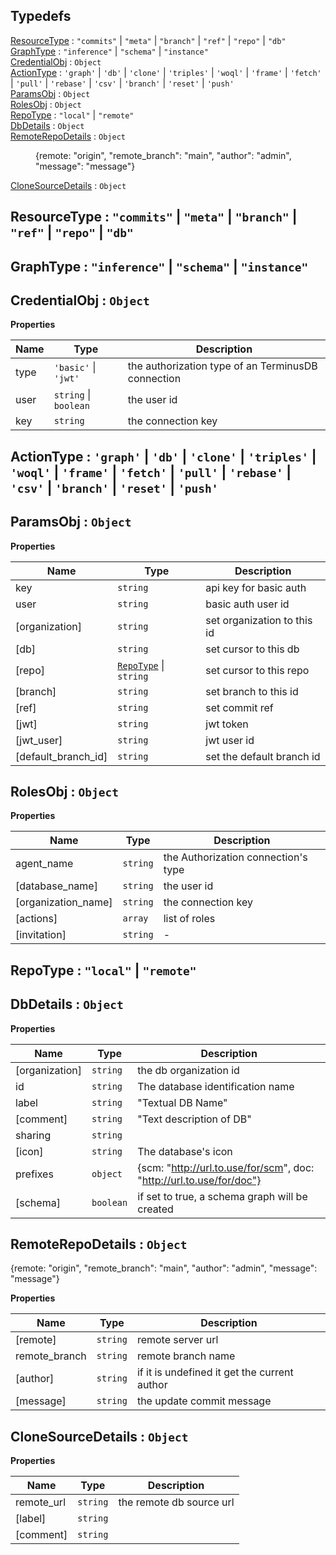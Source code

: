 ## Typedefs

<dl>
<dt><a href="#ResourceType">ResourceType</a> : <code>&quot;commits&quot;</code> | <code>&quot;meta&quot;</code> | <code>&quot;branch&quot;</code> | <code>&quot;ref&quot;</code> | <code>&quot;repo&quot;</code> | <code>&quot;db&quot;</code></dt>
<dd></dd>
<dt><a href="#GraphType">GraphType</a> : <code>&quot;inference&quot;</code> | <code>&quot;schema&quot;</code> | <code>&quot;instance&quot;</code></dt>
<dd></dd>
<dt><a href="#CredentialObj">CredentialObj</a> : <code>Object</code></dt>
<dd></dd>
<dt><a href="#ActionType">ActionType</a> : <code>&#x27;graph&#x27;</code> | <code>&#x27;db&#x27;</code> | <code>&#x27;clone&#x27;</code> | <code>&#x27;triples&#x27;</code> | <code>&#x27;woql&#x27;</code> | <code>&#x27;frame&#x27;</code> | <code>&#x27;fetch&#x27;</code> | <code>&#x27;pull&#x27;</code> | <code>&#x27;rebase&#x27;</code> | <code>&#x27;csv&#x27;</code> | <code>&#x27;branch&#x27;</code> | <code>&#x27;reset&#x27;</code> | <code>&#x27;push&#x27;</code></dt>
<dd></dd>
<dt><a href="#ParamsObj">ParamsObj</a> : <code>Object</code></dt>
<dd></dd>
<dt><a href="#RolesObj">RolesObj</a> : <code>Object</code></dt>
<dd></dd>
<dt><a href="#RepoType">RepoType</a> : <code>&quot;local&quot;</code> | <code>&quot;remote&quot;</code></dt>
<dd></dd>
<dt><a href="#DbDetails">DbDetails</a> : <code>Object</code></dt>
<dd></dd>
<dt><a href="#RemoteRepoDetails">RemoteRepoDetails</a> : <code>Object</code></dt>
<dd><p>{remote: &quot;origin&quot;, &quot;remote_branch&quot;: &quot;main&quot;, &quot;author&quot;: &quot;admin&quot;, &quot;message&quot;: &quot;message&quot;}</p>
</dd>
<dt><a href="#CloneSourceDetails">CloneSourceDetails</a> : <code>Object</code></dt>
<dd></dd>
</dl>

<a name="ResourceType"></a>

## ResourceType : <code>&quot;commits&quot;</code> \| <code>&quot;meta&quot;</code> \| <code>&quot;branch&quot;</code> \| <code>&quot;ref&quot;</code> \| <code>&quot;repo&quot;</code> \| <code>&quot;db&quot;</code>
<a name="GraphType"></a>

## GraphType : <code>&quot;inference&quot;</code> \| <code>&quot;schema&quot;</code> \| <code>&quot;instance&quot;</code>
<a name="CredentialObj"></a>

## CredentialObj : <code>Object</code>
**Properties**

| Name | Type | Description |
| --- | --- | --- |
| type | <code>&#x27;basic&#x27;</code> \| <code>&#x27;jwt&#x27;</code> | the authorization type of an TerminusDB connection |
| user | <code>string</code> \| <code>boolean</code> | the user id | I don't need the user with the jwt token |
| key | <code>string</code> | the connection key |

<a name="ActionType"></a>

## ActionType : <code>&#x27;graph&#x27;</code> \| <code>&#x27;db&#x27;</code> \| <code>&#x27;clone&#x27;</code> \| <code>&#x27;triples&#x27;</code> \| <code>&#x27;woql&#x27;</code> \| <code>&#x27;frame&#x27;</code> \| <code>&#x27;fetch&#x27;</code> \| <code>&#x27;pull&#x27;</code> \| <code>&#x27;rebase&#x27;</code> \| <code>&#x27;csv&#x27;</code> \| <code>&#x27;branch&#x27;</code> \| <code>&#x27;reset&#x27;</code> \| <code>&#x27;push&#x27;</code>
<a name="ParamsObj"></a>

## ParamsObj : <code>Object</code>
**Properties**

| Name | Type | Description |
| --- | --- | --- |
| key | <code>string</code> | api key for basic auth |
| user | <code>string</code> | basic auth user id |
| [organization] | <code>string</code> | set organization to this id |
| [db] | <code>string</code> | set cursor to this db |
| [repo] | [<code>RepoType</code>](#RepoType) \| <code>string</code> | set cursor to this repo |
| [branch] | <code>string</code> | set branch to this id |
| [ref] | <code>string</code> | set commit ref |
| [jwt] | <code>string</code> | jwt token |
| [jwt_user] | <code>string</code> | jwt user id |
| [default_branch_id] | <code>string</code> | set the default branch id |

<a name="RolesObj"></a>

## RolesObj : <code>Object</code>
**Properties**

| Name | Type | Description |
| --- | --- | --- |
| agent_name | <code>string</code> | the Authorization connection's type |
| [database_name] | <code>string</code> | the user id | I don't need the user with the jwt token |
| [organization_name] | <code>string</code> | the connection key |
| [actions] | <code>array</code> | list of roles |
| [invitation] | <code>string</code> | - |

<a name="RepoType"></a>

## RepoType : <code>&quot;local&quot;</code> \| <code>&quot;remote&quot;</code>
<a name="DbDetails"></a>

## DbDetails : <code>Object</code>
**Properties**

| Name | Type | Description |
| --- | --- | --- |
| [organization] | <code>string</code> | the db organization id |
| id | <code>string</code> | The database identification name |
| label | <code>string</code> | "Textual DB Name" |
| [comment] | <code>string</code> | "Text description of DB" |
| sharing | <code>string</code> |  |
| [icon] | <code>string</code> | The database's icon |
| prefixes | <code>object</code> | {scm: "http://url.to.use/for/scm", doc: "http://url.to.use/for/doc"} |
| [schema] | <code>boolean</code> | if set to true, a schema graph will be created |

<a name="RemoteRepoDetails"></a>

## RemoteRepoDetails : <code>Object</code>
{remote: "origin", "remote_branch": "main", "author": "admin", "message": "message"}

**Properties**

| Name | Type | Description |
| --- | --- | --- |
| [remote] | <code>string</code> | remote server url |
| remote_branch | <code>string</code> | remote branch name |
| [author] | <code>string</code> | if it is undefined it get the current author |
| [message] | <code>string</code> | the update commit message |

<a name="CloneSourceDetails"></a>

## CloneSourceDetails : <code>Object</code>
**Properties**

| Name | Type | Description |
| --- | --- | --- |
| remote_url | <code>string</code> | the remote db source url |
| [label] | <code>string</code> |  |
| [comment] | <code>string</code> |  |

